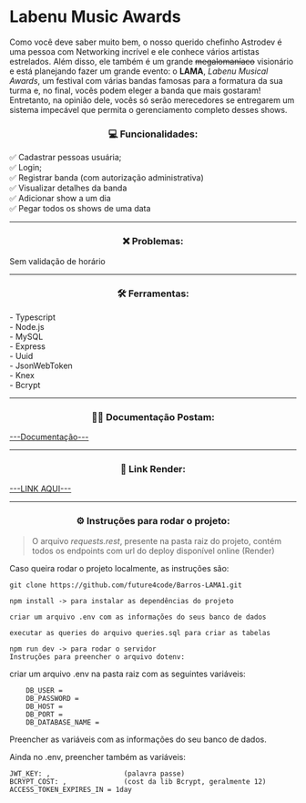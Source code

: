 # Labenu Music Awards
Como você deve saber muito bem, o nosso querido chefinho Astrodev é uma pessoa com Networking incrível e ele conhece vários artistas estrelados. Além disso, ele também é um grande ~~megalomaníaco~~ visionário e está planejando fazer um grande evento: o **LAMA**, *Labenu Musical Awards*, um festival  com várias bandas famosas para a formatura da sua turma e, no final, vocês podem eleger a banda que mais gostaram! Entretanto, na opinião dele, vocês só serão merecedores se entregarem um sistema impecável que permita o gerenciamento completo desses shows.

<h3 align="center" > 💻 Funcionalidades:</br></h3>
✅ Cadastrar pessoas usuária;</br>
✅ Login;</br>
✅ Registrar banda (com autorização administrativa)</br>
✅ Visualizar detalhes da banda</br>
✅ Adicionar show a um dia </br>
✅ Pegar todos os shows de uma data</br>

---
<h3 align="center" > ❌ Problemas:</br></h3>

Sem validação de horário 

---

<h3 align="center">🛠 Ferramentas:</h3>
- Typescript</br>
- Node.js</br>
- MySQL</br>
- Express</br>
- Uuid</br>
- JsonWebToken</br>
- Knex</br>
- Bcrypt</br>

---

<h3 align="center">🐱‍🚀 Documentação Postam:</h3>

[---Documentação---](https://documenter.getpostman.com/view/25513685/2s93JtR4D1)

---

<h3 align="center"> 🔗 Link Render:</h3>

[---LINK AQUI---](https://carol-barros-barros.onrender.com)

---

<h3 align="center">⚙️ Instruções para rodar o projeto:</h3>

> O arquivo *requests.rest*, presente na pasta raiz do projeto, contém todos os endpoints com url do deploy disponível online (Render)

Caso queira rodar o projeto localmente, as instruções são:

```
git clone https://github.com/future4code/Barros-LAMA1.git

npm install -> para instalar as dependências do projeto

criar um arquivo .env com as informações do seus banco de dados

executar as queries do arquivo queries.sql para criar as tabelas

npm run dev -> para rodar o servidor
Instruções para preencher o arquivo dotenv:
```

criar um arquivo .env na pasta raiz com as seguintes variáveis:

```
    DB_USER = 
    DB_PASSWORD =
    DB_HOST = 
    DB_PORT = 
    DB_DATABASE_NAME =
```

Preencher as variáveis com as informações do seu banco de dados.

Ainda no .env, preencher também as variáveis:


    JWT_KEY: ,                  (palavra passe)
    BCRYPT_COST: ,              (cost da lib Bcrypt, geralmente 12)
    ACCESS_TOKEN_EXPIRES_IN = 1day

